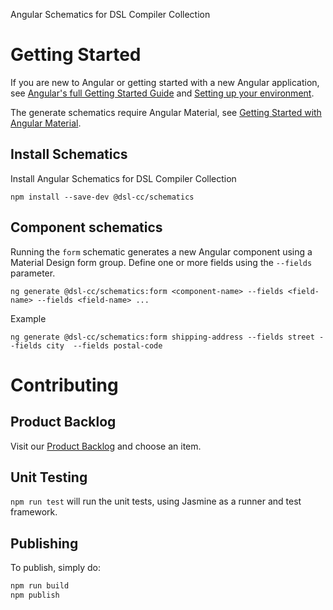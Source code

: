 Angular Schematics for DSL Compiler Collection

# Getting Started

If you are new to Angular or getting started with a new Angular application, see [Angular's full Getting Started Guide](https://angular.io/start) and [Setting up your environment](https://angular.io/guide/setup-local).

The generate schematics require Angular Material, see [Getting Started with Angular Material](https://material.angular.io/guide/getting-started).

## Install Schematics

Install Angular Schematics for DSL Compiler Collection

```
npm install --save-dev @dsl-cc/schematics
```

## Component schematics

Running the `form` schematic generates a new Angular component using a Material Design form group. Define one or more fields using the `--fields` parameter.

```
ng generate @dsl-cc/schematics:form <component-name> --fields <field-name> --fields <field-name> ...
```

Example 
```
ng generate @dsl-cc/schematics:form shipping-address --fields street --fields city  --fields postal-code
```

# Contributing 

## Product Backlog

Visit our [Product Backlog](https://github.com/oliverkocsis/dsl-compiler-collection/projects/1) and choose an item. 

## Unit Testing

`npm run test` will run the unit tests, using Jasmine as a runner and test framework.

## Publishing

To publish, simply do:

```bash
npm run build
npm publish
```

